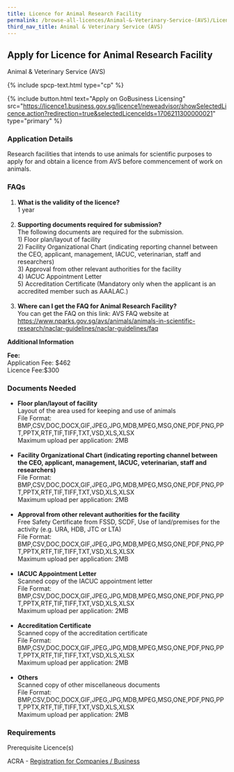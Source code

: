 ```yaml
---
title: Licence for Animal Research Facility
permalink: /browse-all-licences/Animal-&-Veterinary-Service-(AVS)/Licence-for-Animal-Research-Facility
third_nav_title: Animal & Veterinary Service (AVS)
---
```


## Apply for Licence for Animal Research Facility

Animal & Veterinary Service (AVS)

{% include spcp-text.html type="cp" %}

{% include button.html text="Apply on GoBusiness Licensing" src="https://licence1.business.gov.sg/licence1/neweadvisor/showSelectedLicence.action?redirection=true&selectedLicenceIds=1706211300000021" type="primary" %}

<H3>Application Details</H3>

<p>Research facilities that intends to use animals for scientific purposes to apply for and obtain a licence from AVS before commencement of work on animals.</p>
 <h3>FAQs</h3>
 <ol>
 <li><strong>What is the validity of the licence?</strong><br />1 year<br /><br /></li>
 <li><strong>Supporting documents required for submission?<br /></strong>The following documents are required for the submission.<br />1) Floor plan/layout of facility<br />2) Facility Organizational Chart (indicating reporting channel between the CEO, applicant, management, IACUC, veterinarian, staff and researchers)<br />3) Approval from other relevant authorities for the facility<br />4) IACUC Appointment Letter<br />5) Accreditation Certificate (Mandatory only when the applicant is an accredited member such as AAALAC.)<br /><br /></li>
 <li><strong>Where can I get the FAQ for Animal Research Facility?</strong><br />You can get the FAQ on this link: AVS FAQ website at <a href="https://www.nparks.gov.sg/avs/animals/animals-in-scientific-research/naclar-guidelines/naclar-guidelines" target="_blank" rel="noopener">https://www.nparks.gov.sg/avs/animals/animals-in-scientific-research/naclar-guidelines/naclar-guidelines/faq</a></li>
 </ol>

<strong>Additional Information</strong>

<p><strong>Fee:</strong><br>Application Fee: $462<br>Licence Fee:$300</p>

<H3>Documents Needed</H3>

<ul>
 <li><strong>Floor plan/layout of facility</strong><br />Layout of the area used for keeping and use of animals<br />File Format: BMP,CSV,DOC,DOCX,GIF,JPEG,JPG,MDB,MPEG,MSG,ONE,PDF,PNG,PPT,PPTX,RTF,TIF,TIFF,TXT,VSD,XLS,XLSX<br />Maximum upload per application: 2MB<br /><br /></li>
 <li><strong>Facility Organizational Chart (indicating reporting channel between the CEO, applicant, management, IACUC, veterinarian, staff and researchers)</strong><br />File Format: BMP,CSV,DOC,DOCX,GIF,JPEG,JPG,MDB,MPEG,MSG,ONE,PDF,PNG,PPT,PPTX,RTF,TIF,TIFF,TXT,VSD,XLS,XLSX<br />Maximum upload per application: 2MB<br /><br /></li>
 <li><strong>Approval from other relevant authorities for the facility</strong><br />Free Safety Certificate from FSSD, SCDF, Use of land/premises for the activity (e.g. URA, HDB, JTC or LTA)<br />File Format: BMP,CSV,DOC,DOCX,GIF,JPEG,JPG,MDB,MPEG,MSG,ONE,PDF,PNG,PPT,PPTX,RTF,TIF,TIFF,TXT,VSD,XLS,XLSX<br />Maximum upload per application: 2MB<br /><br /></li>
 <li><strong>IACUC Appointment Letter</strong><br />Scanned copy of the IACUC appointment letter<br />File Format: BMP,CSV,DOC,DOCX,GIF,JPEG,JPG,MDB,MPEG,MSG,ONE,PDF,PNG,PPT,PPTX,RTF,TIF,TIFF,TXT,VSD,XLS,XLSX<br />Maximum upload per application: 2MB<br /><br /></li>
 <li><strong>Accreditation Certificate</strong><br />Scanned copy of the accreditation certificate<br />File Format: BMP,CSV,DOC,DOCX,GIF,JPEG,JPG,MDB,MPEG,MSG,ONE,PDF,PNG,PPT,PPTX,RTF,TIF,TIFF,TXT,VSD,XLS,XLSX<br />Maximum upload per application: 2MB<br /><br /></li>
 <li><strong>Others</strong><br />Scanned copy of other miscellaneous documents<br />File Format: BMP,CSV,DOC,DOCX,GIF,JPEG,JPG,MDB,MPEG,MSG,ONE,PDF,PNG,PPT,PPTX,RTF,TIF,TIFF,TXT,VSD,XLS,XLSX<br />Maximum upload per application: 2MB</li>
 </ul>

<H3>Requirements</H3>

<p>Prerequisite Licence(s)</p>
 <p>ACRA - <a href="https://www.acra.gov.sg/Home/" target="_blank" rel="noopener">Registration for Companies / Business</a></p>

